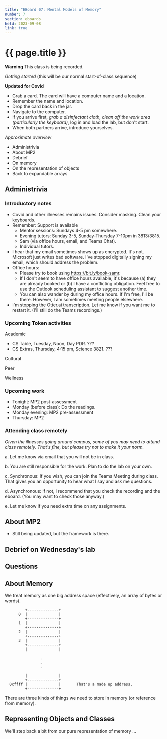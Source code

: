 ```yaml
---
title: "EBoard 07: Mental Models of Memory"
number: 7
section: eboards
held: 2023-09-08
link: true
---
```

# {{ page.title }}

**Warning** This class is being recorded.

_Getting started_ (this will be our normal start-of-class sequence)

**Updated for Covid**

* Grab a card.  The card will have a computer name and a location.
* Remember the name and location.
* Drop the card back in the jar.
* Navigate to the computer.
* If you arrive first, _grab a disinfectant cloth, clean off the work
  area (particularly the keyboard)_, log in and load the lab, but don't 
  start.
* When both partners arrive, introduce yourselves.

_Approximate overview_

* Administrivia
* About MP2
* Debrief
* On memory
* On the representation of objects
* Back to expandable arrays

Administrivia
-------------

### Introductory notes

* Covid and other illnesses remains issues.  Consider masking.  Clean
  your keyboards.
* Remember: Support is available
    * Mentor sessions: Sundays 4-5 pm somewhere.
    * Evening tutors: Sunday 3-5, Sunday-Thursday 7-10pm in 3813/3815.
    * Sam (via office hours, email, and Teams Chat).
    * Individual tutors.
* I hear that my email sometimes shows up as encrypted.  It's not.
  Microsoft just writes bad software.  I've stopped digitally signing
  my email, which should address the problem.
* Office hours:
    * Please try to book using <https://bit.ly/book-samr>.
    * If I don't seem to have office hours available, it's because (a) they
      are already booked or (b) I have a conflicting obligation.  Feel free
      to use the Outlook scheduling assistant to suggest another time.
    * You can also wander by during my office hours.  If I'm free, I'll
      be there.  However, I am sometimes meeting people elsewhere.
* I'm stopping the Otter.ai transcription.  Let me know if you want me
  to restart it.  (I'll still do the Teams recordings.)

### Upcoming Token activities

Academic

* CS Table, Tuesday, Noon, Day PDR.  ???
* CS Extras, Thursday, 4:15 pm, Science 3821.  ???

Cultural

Peer

Wellness

### Upcoming work

* Tonight: MP2 post-assessment
* Monday (before class): Do the readings.
* Monday evening: MP2 pre-assessment
* Thursday: MP2

### Attending class remotely

_Given the illnesses going around campus, some of you may need to
attend class remotely.  That's fine, but please try not to make it
your norm._

a. Let me know via email that you will not be in class.

b. You are still responsible for the work.  Plan to do the lab on your own.

c. Synchronous: If you wish, you can join the Teams Meeting during
   class.  That gives you an opportunity to hear what I say and ask
   me questions.

d. Asynchronous: If not, I recommend that you check the recording
   and the eboard.  (You may want to check those anyway.)

e. Let me know if you need extra time on any assignments.

About MP2
---------

* Still being updated, but the framework is there.

Debrief on Wednesday's lab
--------------------------

Questions
---------

About Memory
------------

We treat memory as one big address space (effectively, an array of bytes 
or words).

```
         +--------------+
      0  |              |
         +--------------+
      1  |              |
         +--------------+
      2  |              |
         +--------------+
      3  |              |
         +--------------+
         |              |

                .
                .
                .

         |              |
         +--------------+
  0xffff |              |       That's a made up address.
         +--------------+
```

There are three kinds of things we need to store in memory (or reference
from memory).

Representing Objects and Classes
--------------------------------

We'll step back a bit from our pure representation of memory ...
